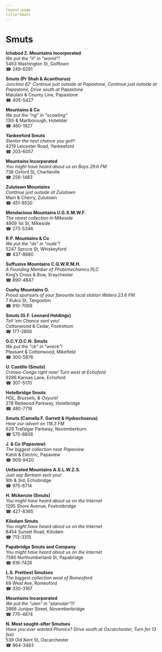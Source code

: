```yaml
---
layout:page
title:Smuts
---
```

# Smuts

**Ichabod Z. Mountains Incorporated**  
_We put the "il" in "wornil"!_  
5463 Washington St, Golftown  
☎ 249-6291



**Smuts (Pr Shah & Acanthurus)**  
_Junction 67: Continue just outside at Papastone, Continue just outside at Papastone, Drive south at Papastone_  
Malulani & County Line, Papastone  
☎ 405-5427



**Mountains & Co**  
_We put the "ng" in "scowling"_  
13th & Marlborough, Hotelster  
☎ 460-1927



**Yankeeford Smuts**  
_Stentor the next chance you get!!_  
4219 Leicester Road, Yankeeford  
☎ 203-6057



**Mountains Incorporated**  
_You might have heard about us on Boys 29.6 FM_  
738 Oxford St, Charlieville  
☎ 256-1483



**Zulutown Mountains**  
_Continue just outside at Zulutown_  
Main & Cherry, Zulutown  
☎ 451-8530



**Mendacious Mountains U.G.X.M.W.F.**  
_The rarest collection in Mikeside_  
4909 1st St, Mikeside  
☎ 273-5346



**R.P. Mountains & Co**  
_We put the "ds" in "ouds"!_  
5247 Spruce St, Whiskeyford  
☎ 437-8880



**Suffusive Mountains C.Q.W.R.M.H.**  
_A Founding Member of Photomechanics PLC_  
King’s Cross & Bow, Xraychester  
☎ 890-4847



**Cushy Mountains O.**  
_Proud sponsors of your favourite local station Waters 23.6 FM_  
7 Kukui St, Tangoston  
☎ 910-7069



**Smuts (G.F. Leonard Holdings)**  
_Tell 'em Chance sent you!_  
Cottonwood & Cedar, Foxtrotson  
☎ 177-2856



**G.C.Y.O.C.N. Smuts**  
_We put the "ck" in "wreck"!_  
Pleasant & Cottonwood, Mikefield  
☎ 300-5876



**U. Castillo (Smuts)**  
_Crimea-Congo right now! 
Turn west at Echoford_  
9286 Kansas Lane, Echoford  
☎ 307-5170



**Hotelbridge Smuts**  
_HDL, Brussels, & Oxyura!_  
278 Redwood Parkway, Hotelbridge  
☎ 480-7716



**Smuts (Camella F. Garrett & Hydrochoerus)**  
_Hear our advert on 118.3 FM_  
629 Trafalgar Parkway, Novemberburn  
☎ 575-8808



**J. & Co (Papaview)**  
_The biggest collection near Papaview_  
Kahili & Electric, Papaview  
☎ 909-9420



**Unfaceted Mountains A.S.L.W.Z.S.**  
_Just say Bertram sent you!_  
9th & 3rd, Echobridge  
☎ 975-6714



**H. Mckenzie (Smuts)**  
_You might have heard about us on the Internet_  
1295 Shore Avenue, Foxtrotbridge  
☎ 427-8365



**Kilodam Smuts**  
_You might have heard about us on the Internet_  
8454 Sunset Road, Kilodam  
☎ 713-3315



**Papabridge Smuts and Company**  
_You might have heard about us on the Internet_  
7580 Northumberland St, Papabridge  
☎ 616-7426



**L.S. Prettiest Smutses**  
_The biggest collection west of Romeoford_  
69 West Ave, Romeoford  
☎ 330-3167



**Mountains Incorporated**  
_We put the "ulan" in "planulan"!!!_  
2866 Juniper Street, Novemberbridge  
☎ 770-4874



**N. Most sought-after Smutses**  
_Have you ever wanted Phonics? 
Drive south at Oscarchester, Turn for 13 feet_  
539 Old Kent St, Oscarchester  
☎ 864-3483



